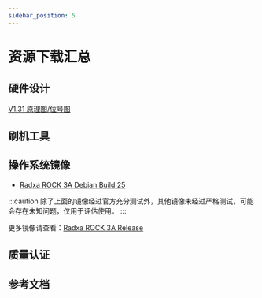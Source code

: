 ```yaml
---
sidebar_position: 5
---
```


# 资源下载汇总

## 硬件设计

[V1.31 原理图/位号图](https://dl.radxa.com/rock3/docs/hw/3a/radxa_rock_3a_v1310_3d.zip)

## 刷机工具

## 操作系统镜像

- [Radxa ROCK 3A Debian Build 25](https://github.com/radxa-build/rock-3a/releases/download/b25/rock-3a_debian_bullseye_xfce_b25.img.xz)

:::caution
除了上面的镜像经过官方充分测试外，其他镜像未经过严格测试，可能会存在未知问题，仅用于评估使用。
:::

更多镜像请查看：[Radxa ROCK 3A Release](https://github.com/radxa-build/rock-3a/releases/latest)

## 质量认证

## 参考文档
